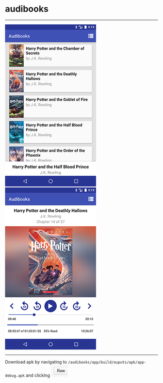 # audibooks

------------
![](https://raw.githubusercontent.com/BestintheVerse/audibooks/master/Images/book_chooser.png) ![](https://raw.githubusercontent.com/BestintheVerse/audibooks/master/Images/play_book.png)

------------
Download apk by navigating to `/audibooks/app/build/ouputs/apk/app-debug.apk` and clicking ![](https://raw.githubusercontent.com/BestintheVerse/audibooks/master/Images/raw.png)
